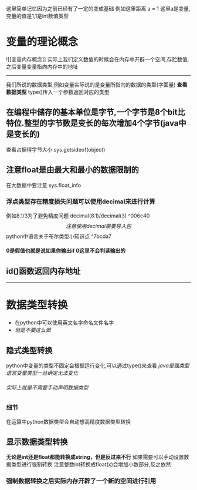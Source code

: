 这里简单记忆因为之前已经有了一定的变成基础
例如这里距离
a = 1
这里a是变量,变量的值是1,1是int数值类型
# 变量的理论概念
![[变量内存概念]]
实际上我们定义数值的时候会在内存中开辟一个空间,存贮数值,之后变量变量指向内存中的地址
___
我们所说的数据类型,例如变量实际说的是变量所指向的数据的类型(字面量)
**查看数据类型**
type()传入一个参数返回对应的类型
## 在编程中储存的基本单位是字节,一个字节是8个bit比特位.整型的字节数是变长的每次增加4个字节(java中是变长的)
查看占据得字节大小
sys.getsideof(object)
## 注意float是由最大和最小的数据限制的
在大数据中要注意
sys.float_info
### 浮点类型存在精度损失问题可以使用decimal来进行计算 
例如8.1/3为了避免精度问题
decimal(8.1)/decimal(3)  ^006c40
$$ 注意使用decimal需要导入包$$
python中语言关于布尔类型小知识点 ^7bcda7
#### 0是假值也就是说如果你输出if 0这里不会判读输出的

## id()函数返回内存地址

___
# 数据类型转换
- 在python中可以使用英文名字命名文件名字
- $但是不要这么做$
## 隐式类型转换
python中变量的类型不固定会根据运行变化,可以通过type()来查看
*java是强类型语言变量类型一旦确定无法变化*
###### 实际上就是不需要手动声明数据类型

### 细节
在运算中python数据类型会自动想高精度数据类型转换
## 显示数据类型转换
**无论是int还是float都能转换成string，但是反过来不行**
如果需要可以手动设置数据类型进行强制转换
注意整数int转换成float(x)会增加小数部分,反之依然

### 强制数据转换之后实际内存开辟了一个新的空间进行引用

